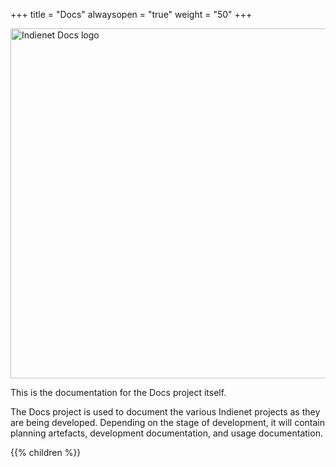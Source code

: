 +++
title = "Docs"
alwaysopen = "true"
weight = "50"
+++

<img src='/images/Docs@3x.png' alt='Indienet Docs logo' style='width: 14vmax; margin-top: 0;'>

This is the documentation for the Docs project itself.

The Docs project is used to document the various Indienet projects as they are being developed. Depending on the stage of development, it will contain planning artefacts, development documentation, and usage documentation.

{{% children  %}}

